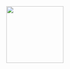 <div style="display:flex;">
  <img height="150" src='https://github-readme-stats.vercel.app/api/top-langs/?username=viniciusoliverrs&layout=compact&theme=dracula&langs_count=2'>
</div>
